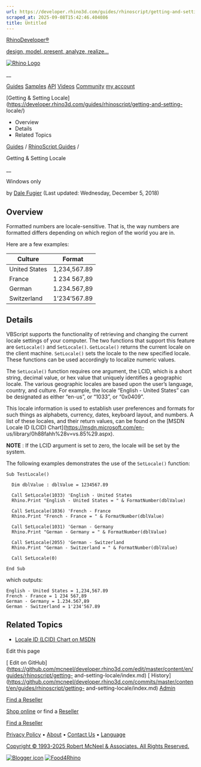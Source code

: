 ```yaml
---
url: https://developer.rhino3d.com/guides/rhinoscript/getting-and-setting-locale/
scraped_at: 2025-09-08T15:42:46.404086
title: Untitled
---
```


[RhinoDeveloper®](/)

[design, model, present, analyze, realize...](/)

[![Rhino Logo](https://developer.rhino3d.com/images/rhinodevlogo.png)](/)

__

[Guides](https://developer.rhino3d.com/guides)
[Samples](https://developer.rhino3d.com/samples)
[API](https://developer.rhino3d.com/api)
[Videos](https://developer.rhino3d.com/videos)
[Community](https://discourse.mcneel.com/c/rhino-developer) [my account
](https://www.rhino3d.com/my-account/ "Manage your account, licenses, and
teams")

[Getting & Setting
Locale](https://developer.rhino3d.com/guides/rhinoscript/getting-and-setting-
locale/)

  * Overview
  * Details
  * Related Topics

[Guides](https://developer.rhino3d.com/en/guides/) / [RhinoScript
Guides](https://developer.rhino3d.com/en/guides/rhinoscript/) /

Getting & Setting Locale

__

Windows only

by [Dale Fugier](https://discourse.mcneel.com/u/dale/) (Last updated:
Wednesday, December 5, 2018)

## Overview

Formatted numbers are locale-sensitive. That is, the way numbers are formatted
differs depending on which region of the world you are in.

Here are a few examples:

Culture | Format  
---|---  
United States | 1,234,567.89  
France | 1 234 567,89  
German | 1.234.567,89  
Switzerland | 1’234’567.89  
  
## Details

VBScript supports the functionality of retrieving and changing the current
locale settings of your computer. The two functions that support this feature
are `GetLocale()` and `SetLocale()`. `GetLocale()` returns the current locale
on the client machine. `SetLocale()` sets the locale to the new specified
locale. These functions can be used accordingly to localize numeric values.

The `SetLocale()` function requires one argument, the LCID, which is a short
string, decimal value, or hex value that uniquely identifies a geographic
locale. The various geographic locales are based upon the user’s language,
country, and culture. For example, the locale “English - United States” can be
designated as either “en-us”, or “1033”, or “0x0409”.

This locale information is used to establish user preferences and formats for
such things as alphabets, currency, dates, keyboard layout, and numbers. A
list of these locales, and their return values, can be found on the [MSDN
Locale ID (LCID) Chart](https://msdn.microsoft.com/en-
us/library/0h88fahh%28v=vs.85%29.aspx).

**NOTE** : If the LCID argument is set to zero, the locale will be set by the
system.

The following examples demonstrates the use of the `SetLocale()` function:

    
    
    Sub TestLocale()
    
      Dim dblValue : dblValue = 1234567.89
    
      Call SetLocale(1033) 'English - United States
      Rhino.Print "English - United States = " & FormatNumber(dblValue)
    
      Call SetLocale(1036) 'French - France
      Rhino.Print "French - France = " & FormatNumber(dblValue)
    
      Call SetLocale(1031) 'German - Germany
      Rhino.Print "German - Germany = " & FormatNumber(dblValue)
    
      Call SetLocale(2055) 'German - Switzerland
      Rhino.Print "German - Switzerland = " & FormatNumber(dblValue)
    
      Call SetLocale(0)
    
    End Sub
    

which outputs:

    
    
    English - United States = 1,234,567.89
    French - France = 1 234 567,89
    German - Germany = 1.234.567,89
    German - Switzerland = 1'234'567.89
    

## Related Topics

  * [Locale ID (LCID) Chart on MSDN](https://msdn.microsoft.com/en-us/library/0h88fahh%28v=vs.85%29.aspx)

Edit this page

[ Edit on
GitHub](https://github.com/mcneel/developer.rhino3d.com/edit/master/content/en/guides/rhinoscript/getting-
and-setting-locale/index.md) [
History](https://github.com/mcneel/developer.rhino3d.com/commits/master/content/en/guides/rhinoscript/getting-
and-setting-locale/index.md) [ Admin](https://developer.rhino3d.com/admin)

[Find a Reseller](https://www.rhino3d.com/sales)

[Shop online](https://www.rhino3d.com/store) or find a
[Reseller](https://www.rhino3d.com/sales)

[Find a Reseller](https://www.rhino3d.com/sales)

[Privacy Policy](https://www.rhino3d.com/privacy) •
[About](https://www.rhino3d.com/mcneel/about) • [Contact
Us](https://www.rhino3d.com/mcneel/contact) • [
Language](https://www.rhino3d.com/language "Change to a different region or
language")

[Copyright © 1993-2025 Robert McNeel & Associates. All Rights
Reserved.](https://www.rhino3d.com/mcneel/about)

[](https://www.facebook.com/McNeelRhinoceros/)
[](https://twitter.com/bobmcneel) [](https://www.linkedin.com/groups/75313/)
[](https://www.youtube.com/user/RhinoGuide/videos) [](https://vimeo.com/rhino)
[![Blogger
icon](https://developer.rhino3d.com/images/blogger.svg)](http://blog.rhino3d.com/)
[![Food4Rhino](https://developer.rhino3d.com/images/f4r_icon_01.svg)](https://www.food4rhino.com)

